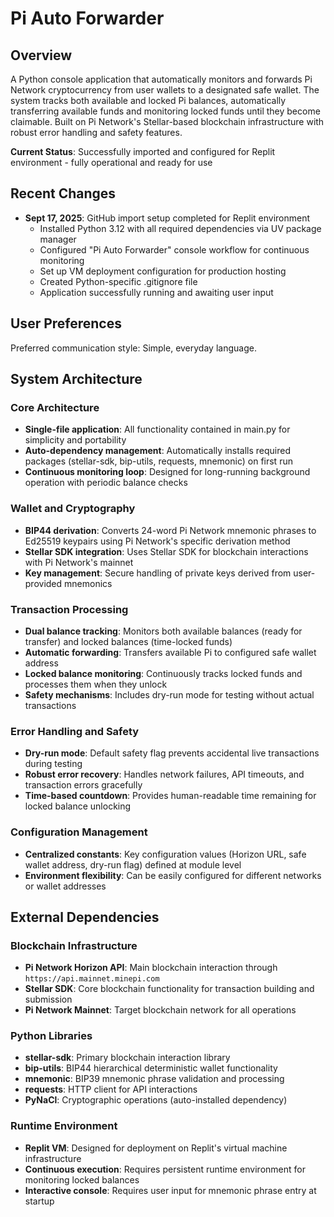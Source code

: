 # Pi Auto Forwarder

## Overview
A Python console application that automatically monitors and forwards Pi Network cryptocurrency from user wallets to a designated safe wallet. The system tracks both available and locked Pi balances, automatically transferring available funds and monitoring locked funds until they become claimable. Built on Pi Network's Stellar-based blockchain infrastructure with robust error handling and safety features.

**Current Status**: Successfully imported and configured for Replit environment - fully operational and ready for use

## Recent Changes
- **Sept 17, 2025**: GitHub import setup completed for Replit environment
  - Installed Python 3.12 with all required dependencies via UV package manager
  - Configured "Pi Auto Forwarder" console workflow for continuous monitoring
  - Set up VM deployment configuration for production hosting
  - Created Python-specific .gitignore file
  - Application successfully running and awaiting user input

## User Preferences
Preferred communication style: Simple, everyday language.

## System Architecture

### Core Architecture
- **Single-file application**: All functionality contained in main.py for simplicity and portability
- **Auto-dependency management**: Automatically installs required packages (stellar-sdk, bip-utils, requests, mnemonic) on first run
- **Continuous monitoring loop**: Designed for long-running background operation with periodic balance checks

### Wallet and Cryptography
- **BIP44 derivation**: Converts 24-word Pi Network mnemonic phrases to Ed25519 keypairs using Pi Network's specific derivation method
- **Stellar SDK integration**: Uses Stellar SDK for blockchain interactions with Pi Network's mainnet
- **Key management**: Secure handling of private keys derived from user-provided mnemonics

### Transaction Processing
- **Dual balance tracking**: Monitors both available balances (ready for transfer) and locked balances (time-locked funds)
- **Automatic forwarding**: Transfers available Pi to configured safe wallet address
- **Locked balance monitoring**: Continuously tracks locked funds and processes them when they unlock
- **Safety mechanisms**: Includes dry-run mode for testing without actual transactions

### Error Handling and Safety
- **Dry-run mode**: Default safety flag prevents accidental live transactions during testing
- **Robust error recovery**: Handles network failures, API timeouts, and transaction errors gracefully
- **Time-based countdown**: Provides human-readable time remaining for locked balance unlocking

### Configuration Management
- **Centralized constants**: Key configuration values (Horizon URL, safe wallet address, dry-run flag) defined at module level
- **Environment flexibility**: Can be easily configured for different networks or wallet addresses

## External Dependencies

### Blockchain Infrastructure
- **Pi Network Horizon API**: Main blockchain interaction through `https://api.mainnet.minepi.com`
- **Stellar SDK**: Core blockchain functionality for transaction building and submission
- **Pi Network Mainnet**: Target blockchain network for all operations

### Python Libraries
- **stellar-sdk**: Primary blockchain interaction library
- **bip-utils**: BIP44 hierarchical deterministic wallet functionality
- **mnemonic**: BIP39 mnemonic phrase validation and processing
- **requests**: HTTP client for API interactions
- **PyNaCl**: Cryptographic operations (auto-installed dependency)

### Runtime Environment
- **Replit VM**: Designed for deployment on Replit's virtual machine infrastructure
- **Continuous execution**: Requires persistent runtime environment for monitoring locked balances
- **Interactive console**: Requires user input for mnemonic phrase entry at startup